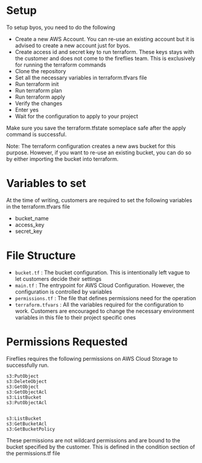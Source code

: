 # Setup

To setup byos, you need to do the following

- Create a new AWS Account. You can re-use an existing account but it is advised to create a new account just for byos.
- Create access id and secret key to run terraform. These keys stays with the customer and does not come to the fireflies team. This is exclusively for running the terraform commands
- Clone the repository
- Set all the necessary variables in terraform.tfvars file
- Run terraform init
- Run terraform plan
- Run terraform apply
- Verify the changes
- Enter yes
- Wait for the configuration to apply to your project

Make sure you save the terraform.tfstate someplace safe after the apply command is successful. 

Note: The terraform configuration creates a new aws bucket for this purpose. However, if you want to re-use an existing bucket, you can do so by either importing the bucket into terraform. 


# Variables to set

At the time of writing, customers are required to set the following variables in the terraform.tfvars file

- bucket_name 
- access_key
- secret_key

# File Structure

- `bucket.tf` : The bucket configuration. This is intentionally left vague to let customers decide their settings  
- `main.tf` : The entrypoint for AWS Cloud Configuration. However, the configuration is controlled by variables  
- `permissions.tf` : The file that defines permissions need for the operation  
- `terraform.tfvars` : All the variables required for the configuration to work. Customers are encouraged to change the necessary environment variables in this file to their project specific ones  


# Permissions Requested

Fireflies requires the following permissions on AWS Cloud Storage to successfully run. 

```
s3:PutObject
s3:DeleteObject
s3:GetObject
s3:GetObjectAcl
s3:ListBucket
s3:PutObjectAcl


s3:ListBucket
s3:GetBucketAcl
s3:GetBucketPolicy
```

These permissions are not wildcard permissions and are bound to the bucket specified by the customer.  This is defined in the condition section of the permissions.tf file



